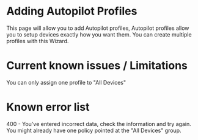 # Adding Autopilot Profiles

This page will allow you to add Autopilot profiles, Autopilot profiles allow you to setup devices exactly how you want them. You can create multiple profiles with this Wizard. 
# Current known issues / Limitations

You can only assign one profile to "All Devices"

# Known error list

400 - You've entered incorrect data, check the information and try again. You might already have one policy pointed at the "All Devices" group.
